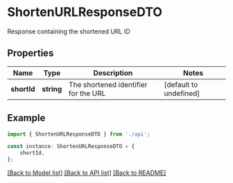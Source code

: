# ShortenURLResponseDTO

Response containing the shortened URL ID

## Properties

Name | Type | Description | Notes
------------ | ------------- | ------------- | -------------
**shortId** | **string** | The shortened identifier for the URL | [default to undefined]

## Example

```typescript
import { ShortenURLResponseDTO } from './api';

const instance: ShortenURLResponseDTO = {
    shortId,
};
```

[[Back to Model list]](../README.md#documentation-for-models) [[Back to API list]](../README.md#documentation-for-api-endpoints) [[Back to README]](../README.md)
